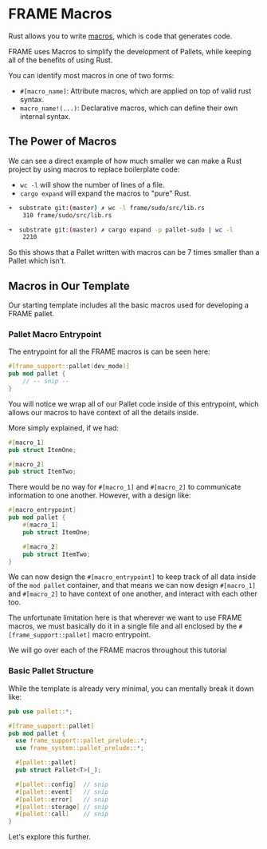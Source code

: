 # FRAME Macros

Rust allows you to write [macros](https://doc.rust-lang.org/book/ch19-06-macros.html), which is code that generates code.

FRAME uses Macros to simplify the development of Pallets, while keeping all of the benefits of using Rust.

You can identify most macros in one of two forms:

- `#[macro_name]`: Attribute macros, which are applied on top of valid rust syntax.
- `macro_name!(...)`: Declarative macros, which can define their own internal syntax.

## The Power of Macros

We can see a direct example of how much smaller we can make a Rust project by using macros to replace boilerplate code:

- `wc -l` will show the number of lines of a file.
- `cargo expand` will expand the macros to "pure" Rust.

```sh
➜  substrate git:(master) ✗ wc -l frame/sudo/src/lib.rs
    310 frame/sudo/src/lib.rs

➜  substrate git:(master) ✗ cargo expand -p pallet-sudo | wc -l
    2210
```

So this shows that a Pallet written with macros can be 7 times smaller than a Pallet which isn't.

## Macros in Our Template

Our starting template includes all the basic macros used for developing a FRAME pallet.

### Pallet Macro Entrypoint

The entrypoint for all the FRAME macros is can be seen here:

```rust
#[frame_support::pallet(dev_mode)]
pub mod pallet {
	// -- snip --
}
```

You will notice we wrap all of our Pallet code inside of this entrypoint, which allows our macros to have context of all the details inside.

More simply explained, if we had:

```rust
#[macro_1]
pub struct ItemOne;

#[macro_2]
pub struct ItemTwo;
```

There would be no way for `#[macro_1]` and `#[macro_2]` to communicate information to one another. However, with a design like:

```rust
#[macro_entrypoint]
pub mod pallet {
	#[macro_1]
	pub struct ItemOne;

	#[macro_2]
	pub struct ItemTwo;
}
```

We can now design the `#[macro_entrypoint]` to keep track of all data inside of the `mod pallet` container, and that means we can now design `#[macro_1]` and `#[macro_2]` to have context of one another, and interact with each other too.

The unfortunate limitation here is that wherever we want to use FRAME macros, we must basically do it in a single file and all enclosed by the `#[frame_support::pallet]` macro entrypoint.

We will go over each of the FRAME macros throughout this tutorial

### Basic Pallet Structure

While the template is already very minimal, you can mentally break it down like:

```rust
pub use pallet::*;

#[frame_support::pallet]
pub mod pallet {
  use frame_support::pallet_prelude::*;
  use frame_system::pallet_prelude::*;

  #[pallet::pallet]
  pub struct Pallet<T>(_);

  #[pallet::config]  // snip
  #[pallet::event]   // snip
  #[pallet::error]   // snip
  #[pallet::storage] // snip
  #[pallet::call]    // snip
}
```

Let's explore this further.

